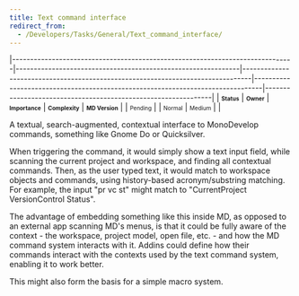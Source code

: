 ```yaml
---
title: Text command interface
redirect_from:
  - /Developers/Tasks/General/Text_command_interface/
---
```


<span> </span>

<span id="_task_a_General.TextCommandInterface"></span><span> </span>

|------------------------------------------------------------------------------|--------------------------------------------------------------|--------------------------------------------------------------------------------|--------------------------------------------------------------------------------|---------------------------------------------------------------|
| **<span style="font-size: x-small;">Status</span>**                          | **<span style="font-size: x-small;">Owner</span>**           | **<span style="font-size: x-small;">Importance</span>**                        | **<span style="font-size: x-small;">Complexity</span>**                        | **<span style="font-size: x-small;">MD Version</span>**       |
| <span class="task-status-Pending" style="font-size: x-small;">Pending</span> | <span class="task-owner" style="font-size: x-small;"></span> | <span class="task-importance-Normal" style="font-size: x-small;">Normal</span> | <span class="task-complexity-Medium" style="font-size: x-small;">Medium</span> | <span class="task-target" style="font-size: x-small;"></span> |

A textual, search-augmented, contextual interface to MonoDevelop commands, something like Gnome Do or Quicksilver.

When triggering the command, it would simply show a text input field, while scanning the current project and workspace, and finding all contextual commands. Then, as the user typed text, it would match to workspace objects and commands, using history-based acronym/substring matching. For example, the input "pr vc st" might match to "CurrentProject VersionControl Status".

The advantage of embedding something like this inside MD, as opposed to an external app scanning MD's menus, is that it could be fully aware of the context - the workspace, project model, open file, etc. - and how the MD command system interacts with it. Addins could define how their commands interact with the contexts used by the text command system, enabling it to work better.

This might also form the basis for a simple macro system.

